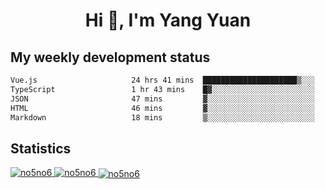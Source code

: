 <h1 align="center">Hi 👋, I'm Yang Yuan</h1>


## My weekly development status
<!--START_SECTION:waka-->

```txt
Vue.js                     24 hrs 41 mins  █████████████████████▒░░░   85.93 %
TypeScript                 1 hr 43 mins    █▓░░░░░░░░░░░░░░░░░░░░░░░   06.02 %
JSON                       47 mins         ▓░░░░░░░░░░░░░░░░░░░░░░░░   02.74 %
HTML                       46 mins         ▓░░░░░░░░░░░░░░░░░░░░░░░░   02.69 %
Markdown                   18 mins         ▒░░░░░░░░░░░░░░░░░░░░░░░░   01.09 %
```

<!--END_SECTION:waka-->

## Statistics
<a href="https://github.com/anuraghazra/github-readme-stats">
  <img src="https://github-readme-stats.vercel.app/api/top-langs/?username=no5no6&theme=dracula" alt="no5no6">
</a>
<a href="https://github.com/anuraghazra/github-readme-stats">
  <img src="https://github-readme-stats.vercel.app/api?username=no5no6&show_icons=true&theme=dracula&line_height=40" alt="no5no6">
</a>
<a href="https://github.com/anuraghazra/github-readme-stats">
  <img align="center" src="https://github-readme-streak-stats.herokuapp.com/?user=no5no6&theme=dracula" alt="no5no6" />
</a>